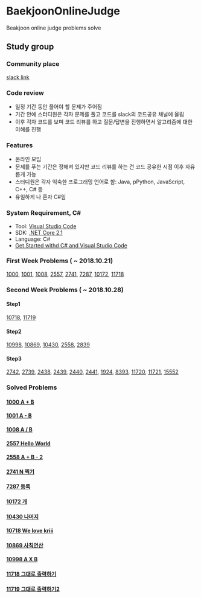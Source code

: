 # BaekjoonOnlineJudge

Beakjoon online judge problems solve

## Study group

### Community place

[slack link](astudy-group.slack.com)

### Code review

- 일정 기간 동안 풀어야 할 문제가 주어짐
- 기간 안에 스터디원은 각자 문제를 풀고 코드를 slack의 코드공유 채널에 올림
- 이후 각자 코드를 보며 코드 리뷰를 하고 질문/답변을 진행하면서 알고리즘에 대한 이해를 진행

### Features

- 온라인 모임
- 문제를 푸는 기간은 정해져 있지만 코드 리뷰를 하는 건 코드 공유한 시점 이후 자유롭게 가능
- 스터디원은 각자 익숙한 프로그래밍 언어로 함: Java, pPython, JavaScript, C++, C# 등
- 유일하게 나 혼자 C#임

### System Requirement, C#

- Tool: [Visual Studio Code](https://code.visualstudio.com/)
- SDK: [.NET Core 2.1](https://www.microsoft.com/net/download)
- Language: C#
- [Get Started withd C# and Visual Studio Code](https://docs.microsoft.com/ko-kr/dotnet/core/tutorials/with-visual-studio-code)

### First Week Problems ( ~ 2018.10.21)

[1000](https://www.acmicpc.net/problem/1000), [1001](https://www.acmicpc.net/problem/1001), [1008](https://www.acmicpc.net/problem/1008), [2557](https://www.acmicpc.net/problem/2557), [2741](https://www.acmicpc.net/problem/2741), [7287](https://www.acmicpc.net/problem/7287), [10172](https://www.acmicpc.net/problem/10172), [11718](https://www.acmicpc.net/problem/11718)

### Second Week Problems ( ~ 2018.10.28)

#### Step1

[10718](https://www.acmicpc.net/problem/10718), [11719](https://www.acmicpc.net/problem/11719)

#### Step2

[10998](https://www.acmicpc.net/problem/10998), [10869](https://www.acmicpc.net/problem/10869), [10430](https://www.acmicpc.net/problem/10430), [2558](https://www.acmicpc.net/problem/2558), [2839](https://www.acmicpc.net/problem/2839)

#### Step3

[2742](https://www.acmicpc.net/problem/2742), [2739](https://www.acmicpc.net/problem/2739), [2438](https://www.acmicpc.net/problem/2438), [2439](https://www.acmicpc.net/problem/2439), [2440](https://www.acmicpc.net/problem/2440), [2441](https://www.acmicpc.net/problem/2441), [1924](https://www.acmicpc.net/problem/1924), [8393](https://www.acmicpc.net/problem/8393), [11720](https://www.acmicpc.net/problem/11720), [11721](https://www.acmicpc.net/problem/11721), [15552](https://www.acmicpc.net/problem/15552)

### Solved Problems

#### [1000 A + B](https://github.com/jongfeel/BaekjoonOnlineJudge/tree/master/Problems/1000)

#### [1001 A - B](https://github.com/jongfeel/BaekjoonOnlineJudge/tree/master/Problems/1001)

#### [1008 A / B](https://github.com/jongfeel/BaekjoonOnlineJudge/tree/master/Problems/1008)

#### [2557 Hello World](https://github.com/jongfeel/BaekjoonOnlineJudge/tree/master/Problems/2557)

#### [2558 A + B - 2](https://github.com/jongfeel/BaekjoonOnlineJudge/tree/master/Problems/2558)

#### [2741 N 찍기](https://github.com/jongfeel/BaekjoonOnlineJudge/tree/master/Problems/2741)

#### [7287 등록](https://github.com/jongfeel/BaekjoonOnlineJudge/tree/master/Problems/7287)

#### [10172 개](https://github.com/jongfeel/BaekjoonOnlineJudge/tree/master/Problems/10172)

#### [10430 나머지](https://github.com/jongfeel/BaekjoonOnlineJudge/tree/master/Problems/10430)

#### [10718 We love kriii](https://github.com/jongfeel/BaekjoonOnlineJudge/tree/master/Problems/10718)

#### [10869 사칙연산](https://github.com/jongfeel/BaekjoonOnlineJudge/tree/master/Problems/10869)

#### [10998 A X B](https://github.com/jongfeel/BaekjoonOnlineJudge/tree/master/Problems/10998)

#### [11718 그대로 출력하기](https://github.com/jongfeel/BaekjoonOnlineJudge/tree/master/Problems/11718)

#### [11719 그대로 출력하기2](https://github.com/jongfeel/BaekjoonOnlineJudge/tree/master/Problems/11719)
